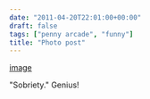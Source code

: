 ```yaml
---
date: "2011-04-20T22:01:00+00:00"
draft: false
tags: ["penny arcade", "funny"]
title: "Photo post"
---
```

[image](/img/2011-04-20-photo-post/b7acc22aa10c642313f23d56751a793086f65b7135f5a30b7e18c347c4e2e618.jpg)

"Sobriety." Genius!

